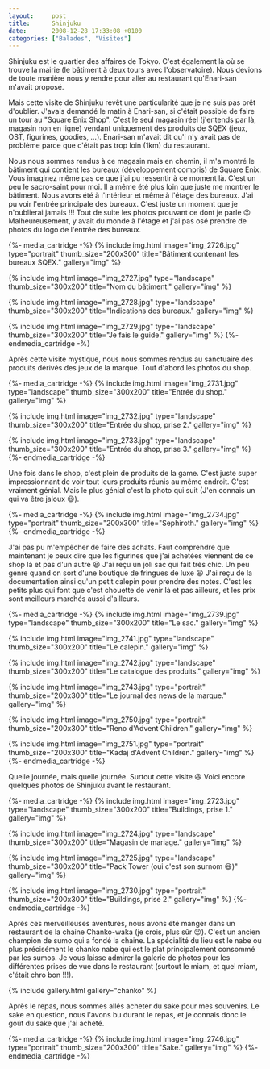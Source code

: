 ```yaml
---
layout:     post
title:      Shinjuku
date:       2008-12-28 17:33:08 +0100
categories: ["Balades", "Visites"]
---
```


Shinjuku est le quartier des affaires de Tokyo. C'est également là où se trouve la mairie (le bâtiment à deux tours
avec l'observatoire). Nous devions de toute manière nous y rendre pour aller au restaurant qu'Enari-san m'avait
proposé.

<!--more-->

Mais cette visite de Shinjuku revêt une particularité que je ne suis pas prêt d'oublier. J'avais demandé le matin à
Enari-san, si c'était possible de faire un tour au "Square Enix Shop". C'est le seul magasin réel (j'entends par
là, magasin non en ligne) vendant uniquement des produits de SQEX (jeux, OST, figurines, goodies, ...). Enari-san
m'avait dit qu'i n'y avait pas de problème parce que c'était pas trop loin (1km) du restaurant.

Nous nous sommes rendus à ce magasin mais en chemin, il m'a montré le bâtiment qui contient les bureaux
(développement compris) de Square Enix. Vous imaginez même pas ce que j'ai pu ressentir à ce moment là. C'est un
peu le sacro-saint pour moi. Il a même été plus loin que juste me montrer le bâtiment. Nous avons été à l'intérieur
et même à l'étage des bureaux. J'ai pu voir l'entrée principale des bureaux. C'est juste un moment que je
n'oublierai jamais !!! Tout de suite les photos prouvant ce dont je parle :wink: Malheureusement, y avait du monde
à l'étage et j'ai pas osé prendre de photos du logo de l'entrée des bureaux.

{%- media_cartridge -%}
{% include img.html
    image="img_2726.jpg"
    type="portrait"
    thumb_size="200x300"
    title="Bâtiment contenant les bureaux SQEX."
    gallery="img"
%}

{% include img.html
    image="img_2727.jpg"
    type="landscape"
    thumb_size="300x200"
    title="Nom du bâtiment."
    gallery="img"
%}

{% include img.html
    image="img_2728.jpg"
    type="landscape"
    thumb_size="300x200"
    title="Indications des bureaux."
    gallery="img"
%}

{% include img.html
    image="img_2729.jpg"
    type="landscape"
    thumb_size="300x200"
    title="Je fais le guide."
    gallery="img"
%}
{%- endmedia_cartridge -%}

Après cette visite mystique, nous nous sommes rendus au sanctuaire des produits dérivés des jeux de la marque. Tout
d'abord les photos du shop.

{%- media_cartridge -%}
{% include img.html
    image="img_2731.jpg"
    type="landscape"
    thumb_size="300x200"
    title="Entrée du shop."
    gallery="img"
%}

{% include img.html
    image="img_2732.jpg"
    type="landscape"
    thumb_size="300x200"
    title="Entrée du shop, prise 2."
    gallery="img"
%}

{% include img.html
    image="img_2733.jpg"
    type="landscape"
    thumb_size="300x200"
    title="Entrée du shop, prise 3."
    gallery="img"
%}
{%- endmedia_cartridge -%}

Une fois dans le shop, c'est plein de produits de la game. C'est juste super impressionnant de voir tout leurs
produits réunis au même endroit. C'est vraiment génial. Mais le plus génial c'est la photo qui suit (J'en connais
un qui va être jaloux :laughing:).

{%- media_cartridge -%}
{% include img.html
    image="img_2734.jpg"
    type="portrait"
    thumb_size="200x300"
    title="Sephiroth."
    gallery="img"
%}
{%- endmedia_cartridge -%}

J'ai pas pu m'empêcher de faire des achats. Faut comprendre que maintenant je peux dire que les figurines que j'ai
achetées viennent de ce shop là et pas d'un autre :laughing: J'ai reçu un joli sac qui fait très chic. Un peu genre
quand on sort d'une boutique de fringues de luxe :laughing: J'ai reçu de la documentation ainsi qu'un petit calepin
pour prendre des notes. C'est les petits plus qui font que c'est chouette de venir là et pas ailleurs, et les prix
sont meilleurs marchés aussi d'ailleurs.

{%- media_cartridge -%}
{% include img.html
    image="img_2739.jpg"
    type="landscape"
    thumb_size="300x200"
    title="Le sac."
    gallery="img"
%}

{% include img.html
    image="img_2741.jpg"
    type="landscape"
    thumb_size="300x200"
    title="Le calepin."
    gallery="img"
%}

{% include img.html
    image="img_2742.jpg"
    type="landscape"
    thumb_size="300x200"
    title="Le catalogue des produits."
    gallery="img"
%}

{% include img.html
    image="img_2743.jpg"
    type="portrait"
    thumb_size="200x300"
    title="Le journal des news de la marque."
    gallery="img"
%}

{% include img.html
    image="img_2750.jpg"
    type="portrait"
    thumb_size="200x300"
    title="Reno d'Advent Children."
    gallery="img"
%}

{% include img.html
    image="img_2751.jpg"
    type="portrait"
    thumb_size="200x300"
    title="Kadaj d'Advent Children."
    gallery="img"
%}
{%- endmedia_cartridge -%}

Quelle journée, mais quelle journée. Surtout cette visite :laughing: Voici encore quelques photos de Shinjuku avant
le restaurant.

{%- media_cartridge -%}
{% include img.html
    image="img_2723.jpg"
    type="landscape"
    thumb_size="300x200"
    title="Buildings, prise 1."
    gallery="img"
%}

{% include img.html
    image="img_2724.jpg"
    type="landscape"
    thumb_size="300x200"
    title="Magasin de mariage."
    gallery="img"
%}

{% include img.html
    image="img_2725.jpg"
    type="landscape"
    thumb_size="300x200"
    title="Pack Tower (oui c'est son surnom :laughing:)"
    gallery="img"
%}

{% include img.html
    image="img_2730.jpg"
    type="portrait"
    thumb_size="200x300"
    title="Buildings, prise 2."
    gallery="img"
%}
{%- endmedia_cartridge -%}

Après ces merveilleuses aventures, nous avons été manger dans un restaurant de la chaine Chanko-waka (je crois,
plus sûr :wink:). C'est un ancien champion de sumo qui a fondé la chaine. La spécialité du lieu est le nabe ou
plus précisément le chanko nabe qui est le plat principalement consommé par les sumos. Je vous laisse admirer la
galerie de photos pour les différentes prises de vue dans le restaurant (surtout le miam, et quel miam, c'était
chro bon !!!).

{% include gallery.html gallery="chanko" %}

Après le repas, nous sommes allés acheter du sake pour mes souvenirs. Le sake en question, nous l'avons bu durant
le repas, et je connais donc le goût du sake que j'ai acheté.

{%- media_cartridge -%}
{% include img.html
    image="img_2746.jpg"
    type="portrait"
    thumb_size="200x300"
    title="Sake."
    gallery="img"
%}
{%- endmedia_cartridge -%}
